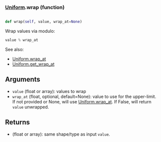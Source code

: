 ### [Uniform](Uniform.md).wrap (function)


```py

def wrap(self, value, wrap_at=None)

```



Wrap values via modulo:

```py
value % wrap_at
```

See also:

* [Uniform.wrap_at](Uniform.wrap_at.md)
* [Uniform.get_wrap_at](Uniform.get_wrap_at.md)

Arguments
------------
* `value` (float or array): values to wrap
* `wrap_at` (float, optional, default=None): value to use for the upper-limit.
    If not provided or None, will use [Uniform.wrap_at](Uniform.wrap_at.md).  If False,
    will return `value` unwrapped.

Returns
----------
* (float or array): same shape/type as input `value`.

